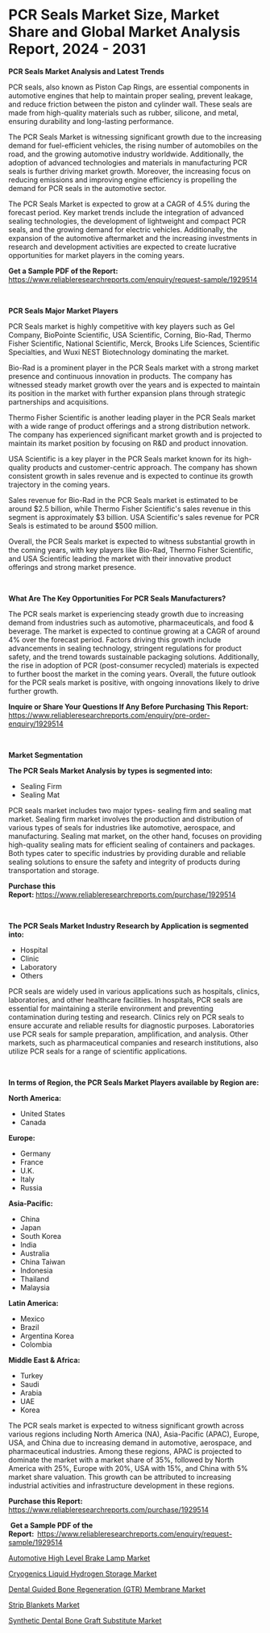 <p><h1>PCR Seals Market Size, Market Share and Global Market Analysis Report, 2024 - 2031</h1></p><p><strong>PCR Seals Market Analysis and Latest Trends</strong></p>
<p><p>PCR seals, also known as Piston Cap Rings, are essential components in automotive engines that help to maintain proper sealing, prevent leakage, and reduce friction between the piston and cylinder wall. These seals are made from high-quality materials such as rubber, silicone, and metal, ensuring durability and long-lasting performance.</p><p>The PCR Seals Market is witnessing significant growth due to the increasing demand for fuel-efficient vehicles, the rising number of automobiles on the road, and the growing automotive industry worldwide. Additionally, the adoption of advanced technologies and materials in manufacturing PCR seals is further driving market growth. Moreover, the increasing focus on reducing emissions and improving engine efficiency is propelling the demand for PCR seals in the automotive sector.</p><p>The PCR Seals Market is expected to grow at a CAGR of 4.5% during the forecast period. Key market trends include the integration of advanced sealing technologies, the development of lightweight and compact PCR seals, and the growing demand for electric vehicles. Additionally, the expansion of the automotive aftermarket and the increasing investments in research and development activities are expected to create lucrative opportunities for market players in the coming years.</p></p>
<p><strong>Get a Sample PDF of the Report:&nbsp;</strong> <a href="https://www.reliableresearchreports.com/enquiry/request-sample/1929514">https://www.reliableresearchreports.com/enquiry/request-sample/1929514</a></p>
<p>&nbsp;</p>
<p><strong>PCR Seals Major Market Players</strong></p>
<p><p>PCR Seals market is highly competitive with key players such as Gel Company, BioPointe Scientific, USA Scientific, Corning, Bio-Rad, Thermo Fisher Scientific, National Scientific, Merck, Brooks Life Sciences, Scientific Specialties, and Wuxi NEST Biotechnology dominating the market.</p><p>Bio-Rad is a prominent player in the PCR Seals market with a strong market presence and continuous innovation in products. The company has witnessed steady market growth over the years and is expected to maintain its position in the market with further expansion plans through strategic partnerships and acquisitions.</p><p>Thermo Fisher Scientific is another leading player in the PCR Seals market with a wide range of product offerings and a strong distribution network. The company has experienced significant market growth and is projected to maintain its market position by focusing on R&D and product innovation.</p><p>USA Scientific is a key player in the PCR Seals market known for its high-quality products and customer-centric approach. The company has shown consistent growth in sales revenue and is expected to continue its growth trajectory in the coming years.</p><p>Sales revenue for Bio-Rad in the PCR Seals market is estimated to be around $2.5 billion, while Thermo Fisher Scientific's sales revenue in this segment is approximately $3 billion. USA Scientific's sales revenue for PCR Seals is estimated to be around $500 million.</p><p>Overall, the PCR Seals market is expected to witness substantial growth in the coming years, with key players like Bio-Rad, Thermo Fisher Scientific, and USA Scientific leading the market with their innovative product offerings and strong market presence.</p></p>
<p>&nbsp;</p>
<p><strong>What Are The Key Opportunities For PCR Seals Manufacturers?</strong></p>
<p><p>The PCR seals market is experiencing steady growth due to increasing demand from industries such as automotive, pharmaceuticals, and food & beverage. The market is expected to continue growing at a CAGR of around 4% over the forecast period. Factors driving this growth include advancements in sealing technology, stringent regulations for product safety, and the trend towards sustainable packaging solutions. Additionally, the rise in adoption of PCR (post-consumer recycled) materials is expected to further boost the market in the coming years. Overall, the future outlook for the PCR seals market is positive, with ongoing innovations likely to drive further growth.</p></p>
<p><strong>Inquire or Share Your Questions If Any Before Purchasing This Report:</strong> <a href="https://www.reliableresearchreports.com/enquiry/pre-order-enquiry/1929514">https://www.reliableresearchreports.com/enquiry/pre-order-enquiry/1929514</a></p>
<p>&nbsp;</p>
<p><strong>Market Segmentation</strong></p>
<p><strong>The PCR Seals Market Analysis by types is segmented into:</strong></p>
<p><ul><li>Sealing Firm</li><li>Sealing Mat</li></ul></p>
<p><p>PCR seals market includes two major types- sealing firm and sealing mat market. Sealing firm market involves the production and distribution of various types of seals for industries like automotive, aerospace, and manufacturing. Sealing mat market, on the other hand, focuses on providing high-quality sealing mats for efficient sealing of containers and packages. Both types cater to specific industries by providing durable and reliable sealing solutions to ensure the safety and integrity of products during transportation and storage.</p></p>
<p><strong>Purchase this Report:&nbsp;</strong><a href="https://www.reliableresearchreports.com/purchase/1929514">https://www.reliableresearchreports.com/purchase/1929514</a></p>
<p>&nbsp;</p>
<p><strong>The PCR Seals Market Industry Research by Application is segmented into:</strong></p>
<p><ul><li>Hospital</li><li>Clinic</li><li>Laboratory</li><li>Others</li></ul></p>
<p><p>PCR seals are widely used in various applications such as hospitals, clinics, laboratories, and other healthcare facilities. In hospitals, PCR seals are essential for maintaining a sterile environment and preventing contamination during testing and research. Clinics rely on PCR seals to ensure accurate and reliable results for diagnostic purposes. Laboratories use PCR seals for sample preparation, amplification, and analysis. Other markets, such as pharmaceutical companies and research institutions, also utilize PCR seals for a range of scientific applications.</p></p>
<p>&nbsp;</p>
<p><strong>In terms of Region, the PCR Seals Market Players available by Region are:</strong></p>
<p>
    <p> <strong> North America: </strong>
        <ul>
            <li>United States</li>
            <li>Canada</li>
        </ul>
        </p> 
    <p> <strong> Europe: </strong>
        <ul>
            <li>Germany</li>
            <li>France</li>
            <li>U.K.</li>
            <li>Italy</li>
            <li>Russia</li>
        </ul>
        </p> 
    <p> <strong> Asia-Pacific: </strong>
        <ul>
            <li>China</li>
            <li>Japan</li>
            <li>South Korea</li>
            <li>India</li>
            <li>Australia</li>
            <li>China Taiwan</li>
            <li>Indonesia</li>
            <li>Thailand</li>
            <li>Malaysia</li>
        </ul>
        </p> 
    <p> <strong> Latin America: </strong>
        <ul>
            <li>Mexico</li>
            <li>Brazil</li>
            <li>Argentina Korea</li>
            <li>Colombia</li>
        </ul>
        </p> 
    <p> <strong> Middle East & Africa: </strong>
        <ul>
            <li>Turkey</li>
            <li>Saudi</li>
            <li>Arabia</li>
            <li>UAE</li>
            <li>Korea</li>
        </ul>
    </p>
    </p>
<p><p>The PCR seals market is expected to witness significant growth across various regions including North America (NA), Asia-Pacific (APAC), Europe, USA, and China due to increasing demand in automotive, aerospace, and pharmaceutical industries. Among these regions, APAC is projected to dominate the market with a market share of 35%, followed by North America with 25%, Europe with 20%, USA with 15%, and China with 5% market share valuation. This growth can be attributed to increasing industrial activities and infrastructure development in these regions.</p></p>
<p><strong>Purchase this Report: </strong><a href="https://www.reliableresearchreports.com/purchase/1929514">https://www.reliableresearchreports.com/purchase/1929514</a></p>
<p>&nbsp;<strong>Get a Sample PDF of the Report:&nbsp;&nbsp;</strong><a href="https://www.reliableresearchreports.com/enquiry/request-sample/1929514">https://www.reliableresearchreports.com/enquiry/request-sample/1929514</a></p>
<p><strong></strong></p>
<p><p><a href="https://faithful-glue-af3.notion.site/Automotive-High-Level-Brake-Lamp-Market-Analysis-and-Market-Size-Global-Industry-Overview-Market-S-7f990babd7e44ece9adb13e573dec57a">Automotive High Level Brake Lamp Market</a></p><p><a href="https://chivalrous-flock-a86.notion.site/Cryogenics-Liquid-Hydrogen-Storage-Market-Size-Furnishes-Valuable-Information-Encompassing-Market-Sh-ae175b0f60184f0392ca2c75c2e59715">Cryogenics Liquid Hydrogen Storage Market</a></p><p><a href="https://github.com/mharielmesa/Market-Research-Report-List-2/blob/main/dental-guided-bone-regeneration-gtr-membrane-market.md">Dental Guided Bone Regeneration (GTR) Membrane Market</a></p><p><a href="https://view.publitas.com/reportprime-1/strip-blankets-market-research-report-unlocks-analysis-on-the-market-financial-status-market-size-and-market-revenue-upto-2031/">Strip Blankets Market</a></p><p><a href="https://github.com/dringals/Market-Research-Report-List-3/blob/main/synthetic-dental-bone-graft-substitute-market.md">Synthetic Dental Bone Graft Substitute Market</a></p></p>